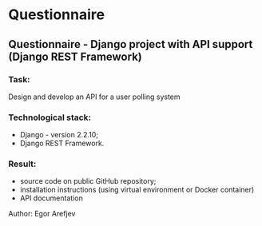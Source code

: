 # Questionnaire

## Questionnaire - Django project with API support (Django REST Framework)

### Task: 
Design and develop an API for a user polling system

### Technological stack:
- Django - version 2.2.10;
- Django REST Framework.

### Result:
- source code on public GitHub repository;
- installation instructions (using virtual environment or Docker container)
- API documentation

Author: Egor Arefjev
